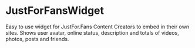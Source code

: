 # JustForFansWidget
Easy to use widget for JustFor.Fans Content Creators to embed in their own sites. Shows user avatar, online status, description and totals of videos, photos, posts and friends.
